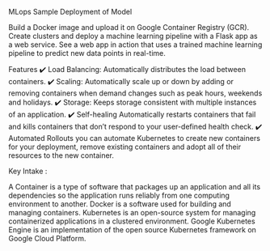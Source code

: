 MLops Sample Deployment of Model 


Build a Docker image and upload it on Google Container Registry (GCR).
Create clusters and deploy a machine learning pipeline with a Flask app as a web service.
See a web app in action that uses a trained machine learning pipeline to predict new data points in real-time.

Features
✔️ Load Balancing: Automatically distributes the load between containers.
✔️ Scaling: Automatically scale up or down by adding or removing containers when demand changes such as peak hours, weekends and holidays.
✔️ Storage: Keeps storage consistent with multiple instances of an application.
✔️ Self-healing Automatically restarts containers that fail and kills containers that don’t respond to your user-defined health check.
✔️ Automated Rollouts you can automate Kubernetes to create new containers for your deployment, remove existing containers and adopt all of their resources to the new container.

Key Intake : 

A Container is a type of software that packages up an application and all its dependencies so the application runs reliably from one computing environment to another.
Docker is a software used for building and managing containers.
Kubernetes is an open-source system for managing containerized applications in a clustered environment.
Google Kubernetes Engine is an implementation of the open source Kubernetes framework on Google Cloud Platform.
